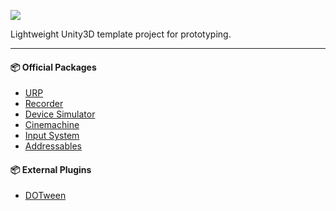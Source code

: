 [![](https://img.shields.io/badge/Unity3D%20Version:-2022.3.17f1-orange?logo=unity)][1]

Lightweight Unity3D template project for prototyping.

---

#### 📦️ Official Packages
- [URP](https://docs.unity3d.com/Packages/com.unity.render-pipelines.universal@16.0/manual/index.html)
- [Recorder](https://docs.unity3d.com/Packages/com.unity.recorder@4.0/manual/index.html)
- [Device Simulator](https://docs.unity3d.com/Packages/com.unity.device-simulator@3.0/manual/index.html)
- [Cinemachine](https://docs.unity3d.com/Packages/com.unity.cinemachine@2.9/manual/index.html)
- [Input System](https://docs.unity3d.com/Packages/com.unity.inputsystem@1.7/manual/index.html)
- [Addressables](https://docs.unity3d.com/Packages/com.unity.addressables@1.21/manual/index.html)

#### 📦️ External Plugins
- [DOTween](https://assetstore.unity.com/packages/tools/animation/dotween-hotween-v2-27676)

[1]: https://unity.com/releases/editor/qa/lts-releases
